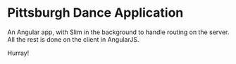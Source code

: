Pittsburgh Dance Application
========================

An Angular app, with Slim in the background to handle routing on the server. All the rest is done on the client in AngularJS.

Hurray!
